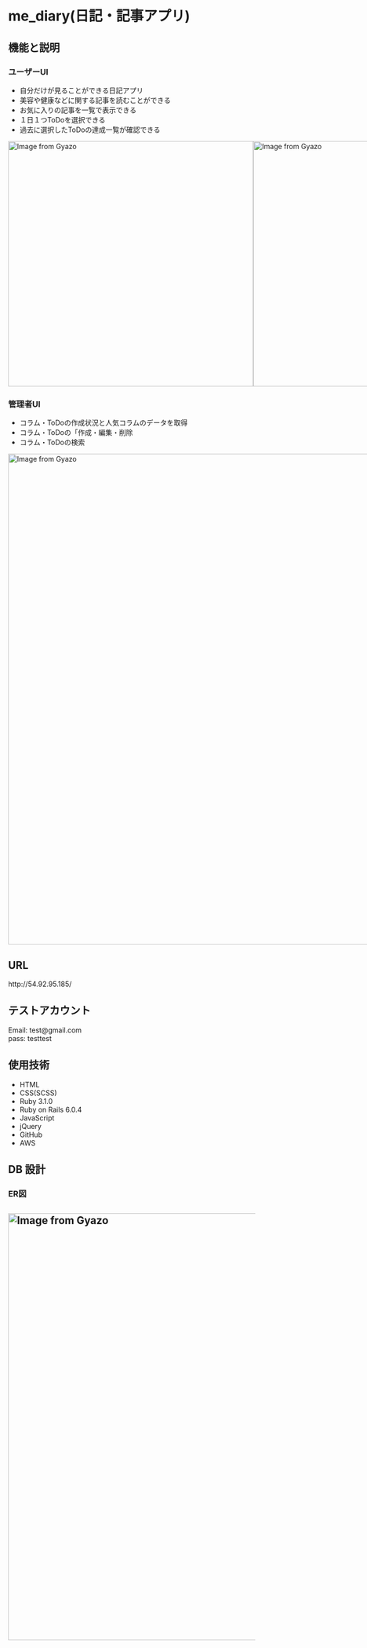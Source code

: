<h1>me_diary(日記・記事アプリ)</h1>


<h2>機能と説明</h2>

<h3>ユーザーUI</h3>
<ul>
  <li>自分だけが見ることができる日記アプリ</li>
  <li>美容や健康などに関する記事を読むことができる</li>
  <li>お気に入りの記事を一覧で表示できる</li>
  <li>１日１つToDoを選択できる</li>
  <li>過去に選択したToDoの達成一覧が確認できる</li>
</ul>
<div style="display: flex;">
  <a href="https://gyazo.com/46116a66851b40e72071f57a2182009a"><img src="https://i.gyazo.com/46116a66851b40e72071f57a2182009a.jpg" alt="Image from Gyazo" width="500px"/></a>
  <a href="https://gyazo.com/e0157c52121fd47bba92dfdca3257b52"><img src="https://i.gyazo.com/e0157c52121fd47bba92dfdca3257b52.jpg" alt="Image from Gyazo" width="500px"/></a>
</div>

<h3>管理者UI</h3>
<ul>
  <li>コラム・ToDoの作成状況と人気コラムのデータを取得</li>
  <li>コラム・ToDoの「作成・編集・削除</li>
  <li>コラム・ToDoの検索</li>
</ul>
<div style="display: flex;">
  <a href="https://gyazo.com/2465dffe28ac803b561130ffd38b9522"><img src="https://i.gyazo.com/2465dffe28ac803b561130ffd38b9522.png" alt="Image from Gyazo" width="1000"/></a>
  <a href="https://gyazo.com/5f3f1a214a496768fda4cbb51efb1f08"><img src="https://i.gyazo.com/5f3f1a214a496768fda4cbb51efb1f08.png" alt="Image from Gyazo" width="1000"/></a>
  <a href="https://gyazo.com/0403cdaafe5090fe5a69dba6e278f298"><img src="https://i.gyazo.com/0403cdaafe5090fe5a69dba6e278f298.png" alt="Image from Gyazo" width="1000"/></a>
</div>


<h2>URL</h2>
http://54.92.95.185/

<h2>テストアカウント</h2>

<div>Email: test@gmail.com</div>
<div>pass: testtest</div>

<h2>使用技術</h2>
<ul>
  <li>HTML</li>
  <li>CSS(SCSS)</li>
  <li>Ruby 3.1.0</li>
  <li>Ruby on Rails 6.0.4</li>
  <li>JavaScript</li>
  <li>jQuery</li>
  <li>GitHub</li>
  <li>AWS</li>
</ul>


<h2>DB 設計</h2>
<h3>ER図<h2>
<a href="https://gyazo.com/1e1f011db7d74c1cb869e1b20a9bd29c"><img src="https://i.gyazo.com/1e1f011db7d74c1cb869e1b20a9bd29c.png" alt="Image from Gyazo" width="870"/></a>
